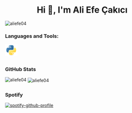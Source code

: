 <h1 align="center">Hi 👋, I'm Ali Efe Çakıcı</h1>
<p align="left"> <img src="https://komarev.com/ghpvc/?username=aliefe04&label=Profile%20views&color=0e75b6&style=plastic" alt="aliefe04" /> </p>

<h3 align="left">Languages and Tools:</h3>
<p align="left"> <a href="https://www.python.org" target="_blank" rel="noreferrer"> <img src="https://raw.githubusercontent.com/devicons/devicon/master/icons/python/python-original.svg" alt="python" width="40" height="40"/> </a> </p>

## <h3 align="left">GitHub Stats</h3>
<p><img align="left" src="https://github-readme-stats.vercel.app/api/top-langs?username=aliefe04&show_icons=true&theme=dark&locale=en&layout=compact" alt="aliefe04" /></p>

<p>&nbsp;<img align="center" src="https://github-readme-stats.vercel.app/api?username=aliefe04&show_icons=true&theme=dark&locale=en" alt="aliefe04" /></p>

## <h3 align="left">Spotify</h3>
[![spotify-github-profile](https://spotify-github-profile.vercel.app/api/view?uid=11164368566&cover_image=false&theme=default&bar_color=53b14f&bar_color_cover=true)](https://github.com/kittinan/spotify-github-profile)
